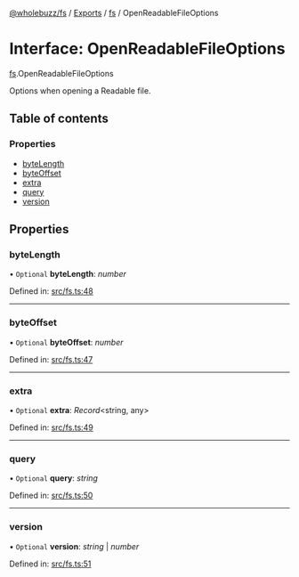 [@wholebuzz/fs](../README.md) / [Exports](../modules.md) / [fs](../modules/fs.md) / OpenReadableFileOptions

# Interface: OpenReadableFileOptions

[fs](../modules/fs.md).OpenReadableFileOptions

Options when opening a Readable file.

## Table of contents

### Properties

- [byteLength](fs.openreadablefileoptions.md#bytelength)
- [byteOffset](fs.openreadablefileoptions.md#byteoffset)
- [extra](fs.openreadablefileoptions.md#extra)
- [query](fs.openreadablefileoptions.md#query)
- [version](fs.openreadablefileoptions.md#version)

## Properties

### byteLength

• `Optional` **byteLength**: *number*

Defined in: [src/fs.ts:48](https://github.com/wholebuzz/fs/blob/master/src/fs.ts#L48)

___

### byteOffset

• `Optional` **byteOffset**: *number*

Defined in: [src/fs.ts:47](https://github.com/wholebuzz/fs/blob/master/src/fs.ts#L47)

___

### extra

• `Optional` **extra**: *Record*<string, any\>

Defined in: [src/fs.ts:49](https://github.com/wholebuzz/fs/blob/master/src/fs.ts#L49)

___

### query

• `Optional` **query**: *string*

Defined in: [src/fs.ts:50](https://github.com/wholebuzz/fs/blob/master/src/fs.ts#L50)

___

### version

• `Optional` **version**: *string* \| *number*

Defined in: [src/fs.ts:51](https://github.com/wholebuzz/fs/blob/master/src/fs.ts#L51)
